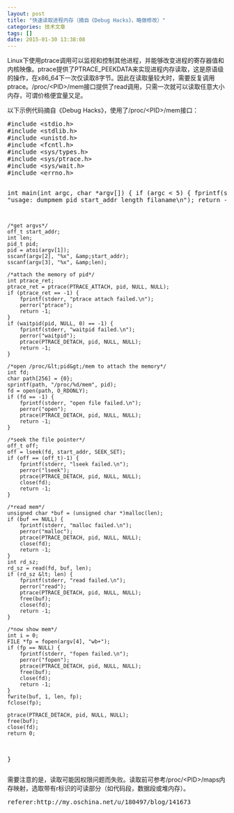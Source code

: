 ```yaml
---
layout: post
title: "快速读取进程内存（摘自《Debug Hacks》，略做修改）"
categories: 技术文章
tags: []
date: 2015-01-30 13:38:08
---
```


<p> Linux下使用ptrace调用可以监视和控制其他进程，并能够改变进程的寄存器值和内核映像。ptrace提供了PTRACE_PEEKDATA来实现进程内存读取，这是原语级的操作，在x86_64下一次仅读取8字节。因此在读取量较大时，需要反复调用ptrace。/proc/&lt;PID&gt;/mem接口提供了read调用，只需一次就可以读取任意大小内存，可谓价格便宜量又足。 </p> 
<p> 以下示例代码摘自《Debug Hacks》，使用了/proc/&lt;PID&gt;/mem接口： </p> 
<pre class="brush:cpp; toolbar: true; auto-links: false;">#include &lt;stdio.h&gt;
#include &lt;stdlib.h&gt;
#include &lt;unistd.h&gt;
#include &lt;fcntl.h&gt;
#include &lt;sys/types.h&gt;
#include &lt;sys/ptrace.h&gt;
#include &lt;sys/wait.h&gt;
#include &lt;errno.h&gt;

int main(int argc, char *argv[])
{
	if (argc &lt; 5) {
		fprintf(stdout, "usage: dumpmem pid start_addr length filaname\n");
		return -1;
	}

	/*get argvs*/
	off_t start_addr;
	int len;
	pid_t pid;
	pid = atoi(argv[1]);
	sscanf(argv[2], "%x", &amp;start_addr);
	sscanf(argv[3], "%x", &amp;len);
	
	/*attach the memory of pid*/
	int ptrace_ret;
	ptrace_ret = ptrace(PTRACE_ATTACH, pid, NULL, NULL);
	if (ptrace_ret == -1) {
		fprintf(stderr, "ptrace attach failed.\n");
		perror("ptrace");
		return -1;
	}
	if (waitpid(pid, NULL, 0) == -1) {
		fprintf(stderr, "waitpid failed.\n");
		perror("waitpid");
		ptrace(PTRACE_DETACH, pid, NULL, NULL);
		return -1;
	}
	
	/*open /proc/&lt;pid&gt;/mem to attach the memory*/
	int fd;
	char path[256] = {0};
	sprintf(path, "/proc/%d/mem", pid);
	fd = open(path, O_RDONLY);
	if (fd == -1) {
		fprintf(stderr, "open file failed.\n");
		perror("open");
		ptrace(PTRACE_DETACH, pid, NULL, NULL);
		return -1;
	}
	
	/*seek the file pointer*/
	off_t off;
	off = lseek(fd, start_addr, SEEK_SET);
	if (off == (off_t)-1) {
		fprintf(stderr, "lseek failed.\n");
		perror("lseek");
		ptrace(PTRACE_DETACH, pid, NULL, NULL);
		close(fd);
		return -1;
	}
	
	/*read mem*/
	unsigned char *buf = (unsigned char *)malloc(len);
	if (buf == NULL) {
		fprintf(stderr, "malloc failed.\n");
		perror("malloc");
		ptrace(PTRACE_DETACH, pid, NULL, NULL);
		close(fd);
		return -1;
	}
	int rd_sz;
	rd_sz = read(fd, buf, len);
	if (rd_sz &lt; len) {
		fprintf(stderr, "read failed.\n");
		perror("read");
		ptrace(PTRACE_DETACH, pid, NULL, NULL);
		free(buf);
		close(fd);
		return -1;
	}
	
	/*now show mem*/
	int i = 0;
	FILE *fp = fopen(argv[4], "wb+");
	if (fp == NULL) {
		fprintf(stderr, "fopen failed.\n");
		perror("fopen");
		ptrace(PTRACE_DETACH, pid, NULL, NULL);
		free(buf);
		close(fd);
		return -1;
	}
	fwrite(buf, 1, len, fp);
	fclose(fp);
	
	ptrace(PTRACE_DETACH, pid, NULL, NULL);
	free(buf);
	close(fd);
	return 0;
}</pre> 
<p> 需要注意的是，读取可能因权限问题而失败。读取前可参考/proc/&lt;PID&gt;/maps内存映射，选取带有r标识的可读部分（如代码段，数据段或堆内存）。 </p>



<pre>
referer:http://my.oschina.net/u/180497/blog/141673
</pre>

